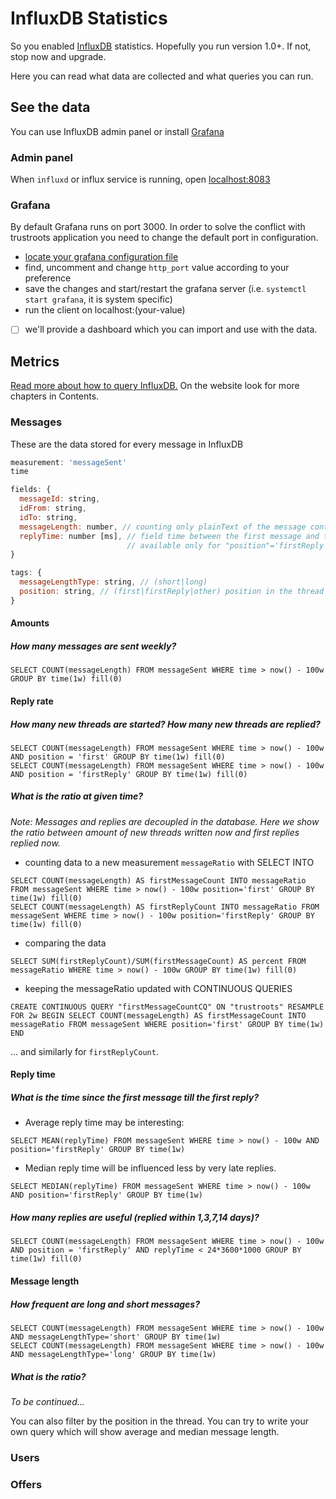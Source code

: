 # InfluxDB Statistics

So you enabled [InfluxDB](https://www.influxdata.com/time-series-platform/influxdb/) statistics. Hopefully you run version 1.0+. If not, stop now and upgrade.

Here you can read what data are collected and what queries you can run.

## See the data

You can use InfluxDB admin panel or install [Grafana](http://grafana.org/)

### Admin panel

When `influxd` or influx service is running, open [localhost:8083](http://localhost:8083)

### Grafana

By default Grafana runs on port 3000. In order to solve the conflict with trustroots application you need to change the default port in configuration.

- [locate your grafana configuration file](http://docs.grafana.org/installation/configuration/#config-file-locations)
- find, uncomment and change `http_port` value according to your preference
- save the changes and start/restart the grafana server (i.e. `systemctl start grafana`, it is system specific)
- run the client on localhost:(your-value)
- [ ] we'll provide a dashboard which you can import and use with the data.

## Metrics

[Read more about how to query InfluxDB.](https://docs.influxdata.com/influxdb/v1.0/query_language/) On the website look for more chapters in Contents.

### Messages

These are the data stored for every message in InfluxDB

```js
measurement: 'messageSent'
time

fields: {
  messageId: string,
  idFrom: string,
  idTo: string,
  messageLength: number, // counting only plainText of the message content
  replyTime: number [ms], // field time between the first message and the first reply
                          // available only for "position"='firstReply', otherwise -1
}

tags: {
  messageLengthType: string, // (short|long)
  position: string, // (first|firstReply|other) position in the thread
}
```

#### Amounts

##### How many messages are sent weekly?

```
SELECT COUNT(messageLength) FROM messageSent WHERE time > now() - 100w GROUP BY time(1w) fill(0)
```

#### Reply rate

##### How many new threads are started? How many new threads are replied?

```
SELECT COUNT(messageLength) FROM messageSent WHERE time > now() - 100w AND position = 'first' GROUP BY time(1w) fill(0)
SELECT COUNT(messageLength) FROM messageSent WHERE time > now() - 100w AND position = 'firstReply' GROUP BY time(1w) fill(0)
```

##### What is the ratio at given time?

_Note: Messages and replies are decoupled in the database. Here we show the ratio between amount of new threads written now and first replies replied now._

- counting data to a new measurement `messageRatio` with SELECT INTO

```
SELECT COUNT(messageLength) AS firstMessageCount INTO messageRatio FROM messageSent WHERE time > now() - 100w position='first' GROUP BY time(1w) fill(0)
SELECT COUNT(messageLength) AS firstReplyCount INTO messageRatio FROM messageSent WHERE time > now() - 100w position='firstReply' GROUP BY time(1w) fill(0)
```

- comparing the data

```
SELECT SUM(firstReplyCount)/SUM(firstMessageCount) AS percent FROM messageRatio WHERE time > now() - 100w GROUP BY time(1w) fill(0)
```

- keeping the messageRatio updated with CONTINUOUS QUERIES

```
CREATE CONTINUOUS QUERY "firstMessageCountCQ" ON "trustroots" RESAMPLE FOR 2w BEGIN SELECT COUNT(messageLength) AS firstMessageCount INTO messageRatio FROM messageSent WHERE position='first' GROUP BY time(1w) END
```

... and similarly for `firstReplyCount`.

#### Reply time

##### What is the time since the first message till the first reply?

- Average reply time may be interesting:

```
SELECT MEAN(replyTime) FROM messageSent WHERE time > now() - 100w AND position='firstReply' GROUP BY time(1w)
```

- Median reply time will be influenced less by very late replies.

```
SELECT MEDIAN(replyTime) FROM messageSent WHERE time > now() - 100w AND position='firstReply' GROUP BY time(1w)
```

##### How many replies are useful (replied within 1,3,7,14 days)?

```
SELECT COUNT(messageLength) FROM messageSent WHERE time > now() - 100w AND position = 'firstReply' AND replyTime < 24*3600*1000 GROUP BY time(1w) fill(0)
```

#### Message length

##### How frequent are long and short messages?

```
SELECT COUNT(messageLength) FROM messageSent WHERE time > now() - 100w AND messageLengthType='short' GROUP BY time(1w)
SELECT COUNT(messageLength) FROM messageSent WHERE time > now() - 100w AND messageLengthType='long' GROUP BY time(1w)
```

##### What is the ratio?

_To be continued..._

You can also filter by the position in the thread. You can try to write your own query which will show average and median message length.


### Users

### Offers
